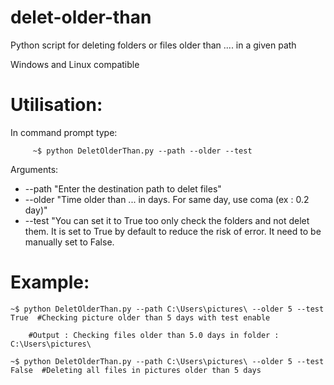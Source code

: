 # delet-older-than
Python script for deleting folders or files older than .... in a given path

Windows and Linux compatible

# Utilisation:

  In command prompt type:
  
         ~$ python DeletOlderThan.py --path --older --test                        
                                                        
  
 Arguments:
  - --path "Enter the destination path to delet files"
  - --older "Time older than ... in days. For same day, use coma (ex : 0.2 day)"
  - --test "You can set it to True too only check the folders and not delet them.
            It is set to True by default to reduce the risk of error. It need to be 
            manually set to False.
                                                             
# Example:

    ~$ python DeletOlderThan.py --path C:\Users\pictures\ --older 5 --test True  #Checking picture older than 5 days with test enable
    
        #Output : Checking files older than 5.0 days in folder : C:\Users\pictures\
    
    ~$ python DeletOlderThan.py --path C:\Users\pictures\ --older 5 --test False  #Deleting all files in pictures older than 5 days
